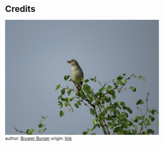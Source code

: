 # Credits

![image](./18283197110_3a5ff7d6dd_k.jpg) author:
[Bruwer Burger](https://www.flickr.com/photos/132828400@N06/) origin:
[link](https://www.flickr.com/photos/132828400@N06/18283197110)
